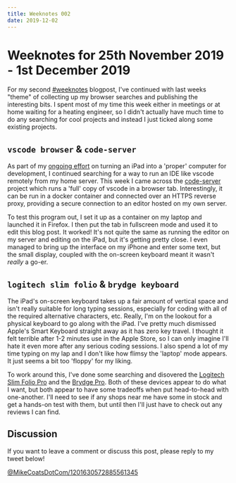 ```yaml
---
title: Weeknotes 002
date: 2019-12-02
---
```


# Weeknotes for 25th November 2019 - 1st December 2019

For my second [#weeknotes][weeknotes-twitter] blogpost, I've continued with last weeks "theme" of collecting up my browser searches and publishing the interesting bits. I spent most of my time this week either in meetings or at home waiting for a heating engineer, so I didn't actually have much time to do any searching for cool projects and instead I just ticked along some existing projects.

## `vscode browser` & `code-server`

As part of my [ongoing effort][ipad-computer] on turning an iPad into a 'proper' computer for development, I continued searching for a way to run an IDE like vscode remotely from my home server. This week I came across the [code-server][code-server] project which runs a 'full' copy of vscode in a browser tab. Interestingly, it can be run in a docker container and connected over an HTTPS reverse proxy, providing a secure connection to an editor hosted on my own server.

To test this program out, I set it up as a container on my laptop and launched it in Firefox. I then put the tab in fullscreen mode and used it to edit this blog post. It worked! It's not quite the same as running the editor on my server and editing on the iPad, but it's getting pretty close. I even managed to bring up the interface on my iPhone and enter some text, but the small display, coupled with the on-screen keyboard meant it wasn't *really* a go-er.

## `logitech slim folio` & `brydge keyboard`

The iPad's on-screen keyboard takes up a fair amount of vertical space and isn't really suitable for long typing sessions, especially for coding with all of the required alternative characters, etc. Really, I'm on the lookout for a physical keyboard to go along with the iPad. I've pretty much dismissed Apple's Smart Keyboard straight away as it has zero key travel. I thought it felt terrible after 1-2 minutes use in the Apple Store, so I can only imagine I'll hate it even more after any serious coding sessions. I also spend a lot of my time typing on my lap and I don't like how flimsy the 'laptop' mode appears. It just seems a bit too 'floppy' for my liking.

To work around this, I've done some searching and disovered the [Logitech Slim Folio Pro][logitech-folio] and the [Brydge Pro][brydge-keyboard]. Both of these devices appear to do what I want, but both appear to have some tradeoffs when put head-to-head with one-another. I'll need to see if any shops near me have some in stock and get a hands-on test with them, but until then I'll just have to check out any reviews I can find.

## Discussion

If you want to leave a comment or discuss this post, please reply to my tweet below!

[@MikeCoatsDotCom/1201630572885561345][discussion-tweet]

[weeknotes-twitter]: https://twitter.com/hashtag/weeknotes
[ipad-computer]: /weeknotes-001/#jess-frazelle-docker-firefox-vscode-x11-forwarding--web-vnc
[code-server]: https://github.com/cdr/code-server
[logitech-folio]: https://www.logitech.com/en-gb/product/slim-folio-pro
[brydge-keyboard]: https://www.brydge.co.uk/products/brydge-for-ipad-pro-2018?variant=19733130215535
[discussion-tweet]: https://twitter.com/MikeCoatsDotCom/status/1201630572885561345
